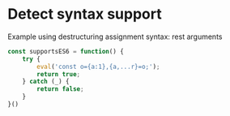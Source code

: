 # Detect syntax support


Example using destructuring assignment syntax: rest arguments
```js
const supportsES6 = function() {
	try {
		eval('const o={a:1},{a,...r}=o;');
		return true;
	} catch (_) {
		return false;
	}
}()
```
